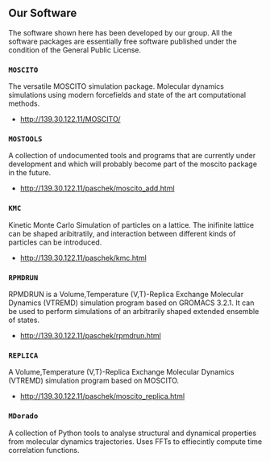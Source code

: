 
## Our Software

The software shown here has been developed by our group. All the software packages are essentially free software published under the condition of the General Public License.

### `MOSCITO`
The versatile MOSCITO simulation package. Molecular dynamics simulations using modern forcefields and state of the art computational methods.
- http://139.30.122.11/MOSCITO/


### `MOSTOOLS`
A collection of undocumented tools and programs that are currently under development and which will probably become part of the moscito package in the future.
- http://139.30.122.11/paschek/moscito_add.html


### `KMC`
Kinetic Monte Carlo Simulation of particles on a lattice. The inifinite lattice can be shaped aribitratily, and interaction between different kinds of particles can be introduced.
- http://139.30.122.11/paschek/kmc.html
           
           
### `RPMDRUN `         
RPMDRUN is a Volume,Temperature (V,T)-Replica Exchange Molecular Dynamics (VTREMD) simulation program based on GROMACS 3.2.1. It can be used to perform simulations of an arbitrarily shaped extended ensemble of states.
- http://139.30.122.11/paschek/rpmdrun.html


### `REPLICA `  	
A Volume,Temperature (V,T)-Replica Exchange Molecular Dynamics (VTREMD) simulation program based on MOSCITO.
- http://139.30.122.11/paschek/moscito_replica.html


### `MDorado ` 
A collection of Python tools to analyse structural and dynamical properties from molecular dynamics trajectories. Uses FFTs to effiecintly compute time correlation functions. 
